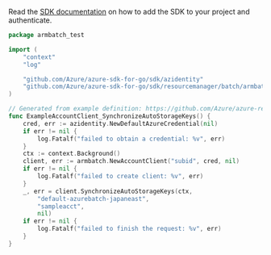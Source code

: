 Read the [SDK documentation](https://github.com/Azure/azure-sdk-for-go/blob/sdk%2Fresourcemanager%2Fbatch%2Farmbatch%2Fv1.0.0/sdk/resourcemanager/batch/armbatch/README.md) on how to add the SDK to your project and authenticate.

```go
package armbatch_test

import (
	"context"
	"log"

	"github.com/Azure/azure-sdk-for-go/sdk/azidentity"
	"github.com/Azure/azure-sdk-for-go/sdk/resourcemanager/batch/armbatch"
)

// Generated from example definition: https://github.com/Azure/azure-rest-api-specs/tree/main/specification/batch/resource-manager/Microsoft.Batch/stable/2022-01-01/examples/BatchAccountSynchronizeAutoStorageKeys.json
func ExampleAccountClient_SynchronizeAutoStorageKeys() {
	cred, err := azidentity.NewDefaultAzureCredential(nil)
	if err != nil {
		log.Fatalf("failed to obtain a credential: %v", err)
	}
	ctx := context.Background()
	client, err := armbatch.NewAccountClient("subid", cred, nil)
	if err != nil {
		log.Fatalf("failed to create client: %v", err)
	}
	_, err = client.SynchronizeAutoStorageKeys(ctx,
		"default-azurebatch-japaneast",
		"sampleacct",
		nil)
	if err != nil {
		log.Fatalf("failed to finish the request: %v", err)
	}
}
```
